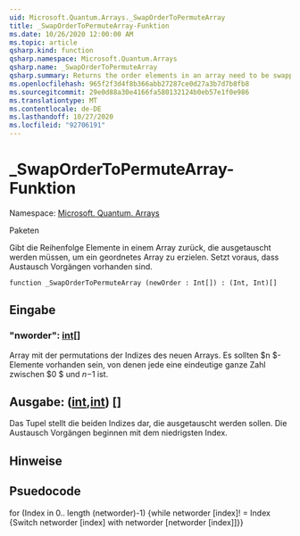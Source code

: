 ```yaml
---
uid: Microsoft.Quantum.Arrays._SwapOrderToPermuteArray
title: _SwapOrderToPermuteArray-Funktion
ms.date: 10/26/2020 12:00:00 AM
ms.topic: article
qsharp.kind: function
qsharp.namespace: Microsoft.Quantum.Arrays
qsharp.name: _SwapOrderToPermuteArray
qsharp.summary: Returns the order elements in an array need to be swapped to produce an ordered array. Assumes swaps occur in place.
ms.openlocfilehash: 965f2f3d4f8b366abb27287ce0d27a3b7d7b8fb8
ms.sourcegitcommit: 29e0d88a30e4166fa580132124b0eb57e1f0e986
ms.translationtype: MT
ms.contentlocale: de-DE
ms.lasthandoff: 10/27/2020
ms.locfileid: "92706191"
---
```

# <a name="_swapordertopermutearray-function"></a>_SwapOrderToPermuteArray-Funktion

Namespace: [Microsoft. Quantum. Arrays](xref:Microsoft.Quantum.Arrays)

Paketen [](https://nuget.org/packages/)


Gibt die Reihenfolge Elemente in einem Array zurück, die ausgetauscht werden müssen, um ein geordnetes Array zu erzielen.
Setzt voraus, dass Austausch Vorgängen vorhanden sind.

```qsharp
function _SwapOrderToPermuteArray (newOrder : Int[]) : (Int, Int)[]
```


## <a name="input"></a>Eingabe

### <a name="neworder--int"></a>"nworder": [int](xref:microsoft.quantum.lang-ref.int)[]

Array mit der permutations der Indizes des neuen Arrays. Es sollten $n $-Elemente vorhanden sein, von denen jede eine eindeutige ganze Zahl zwischen $0 $ und $n-$1 ist.



## <a name="output--intint"></a>Ausgabe: ([int](xref:microsoft.quantum.lang-ref.int),[int](xref:microsoft.quantum.lang-ref.int)) []

Das Tupel stellt die beiden Indizes dar, die ausgetauscht werden sollen. Die Austausch Vorgängen beginnen mit dem niedrigsten Index.

## <a name="remarks"></a>Hinweise

## <a name="psuedocode"></a>Psuedocode

for (Index in 0.. length (networder)-1) {while networder [index]! = Index {Switch networder [index] with networder [networder [index]]}}